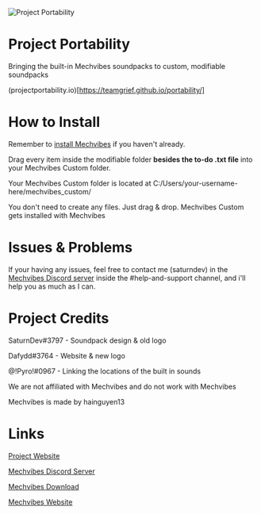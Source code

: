 ![Project Portability](https://i.ibb.co/D8L1kcF/current-logo.png)

# Project Portability

Bringing the built-in Mechvibes soundpacks to custom, modifiable soundpacks



(projectportability.io)[https://teamgrief.github.io/portability/]




# How to Install

Remember to [install Mechvibes](https://mechvibes.com/download/) if you haven't already.



Drag every item inside the modifiable folder **besides the to-do .txt file** into your Mechvibes Custom folder.

Your Mechvibes Custom folder is located at C:/Users/your-username-here/mechvibes_custom/

You don't need to create any files. Just drag & drop. Mechvibes Custom gets installed with Mechvibes





# Issues & Problems

If your having any issues, feel free to contact me (saturndev) in the [Mechvibes Discord server](https://discord.gg/ydZqwvrvYS) inside the #help-and-support channel, and i'll help you as much as I can.





# Project Credits

SaturnDev#3797 - Soundpack design & old logo

Dafydd#3764 - Website & new logo

@!Pyro!#0967 - Linking the locations of the built in sounds



We are not affiliated with Mechvibes and do not work with Mechvibes

Mechvibes is made by hainguyen13



# Links

[Project Website](https://teamgrief.github.io/portability/)

[Mechvibes Discord Server](https://discord.gg/ydZqwvrvYS)

[Mechvibes Download](https://mechvibes.com/download/)

[Mechvibes Website](https://mechvibes.com/)
